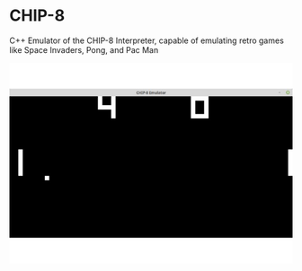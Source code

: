 # CHIP-8
C++ Emulator of the CHIP-8 Interpreter, capable of emulating retro games like Space Invaders, Pong, and Pac Man

![pong](https://github.com/njackson112/CHIP-8-Emulator/blob/main/img/pong.jpg?raw=true)
